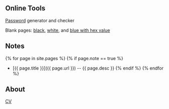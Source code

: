 ## Online Tools
[Password](password/) generator and checker

Blank pages: [black](blank/#black), [white](blank/#white), and [blue with hex value](blank/#567890)

## Notes

{% for page in site.pages %}
{% if page.note == true %}
- [{{ page.title }}]({{ page.url }}) -- {{ page.desc }}
{% endif %}
{% endfor %}


## About
[CV](https://drive.google.com/file/d/0B-9qRayMlQDCYW1Ud0lFUW16X3M/view?usp=sharing)
